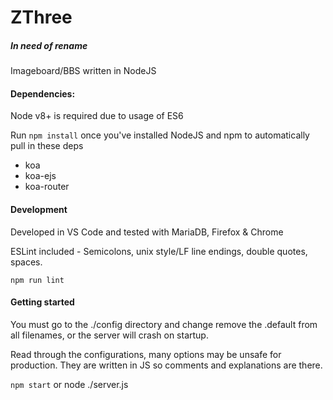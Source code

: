 # ZThree
##### In need of rename

Imageboard/BBS written in NodeJS

#### Dependencies:

Node v8+ is required due to usage of ES6

Run `npm install` once you've installed NodeJS and npm to automatically pull in these deps

* koa
* koa-ejs
* koa-router

#### Development

Developed in VS Code and tested with MariaDB, Firefox & Chrome

ESLint included - Semicolons, unix style/LF line endings, double quotes, spaces.

`npm run lint` 

#### Getting started

You must go to the ./config directory and change remove the .default from all filenames, or the server will crash on startup.

Read through the configurations, many options may be unsafe for production. They are written in JS so comments and explanations are there.

`npm start` or node ./server.js